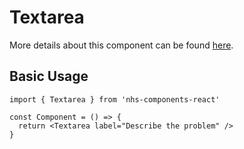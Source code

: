 # Textarea

More details about this component can be found [here](https://service-manual.nhs.uk/design-system/components/textarea).

## Basic Usage

```tsx
import { Textarea } from 'nhs-components-react'

const Component = () => {
  return <Textarea label="Describe the problem" />
}
```

